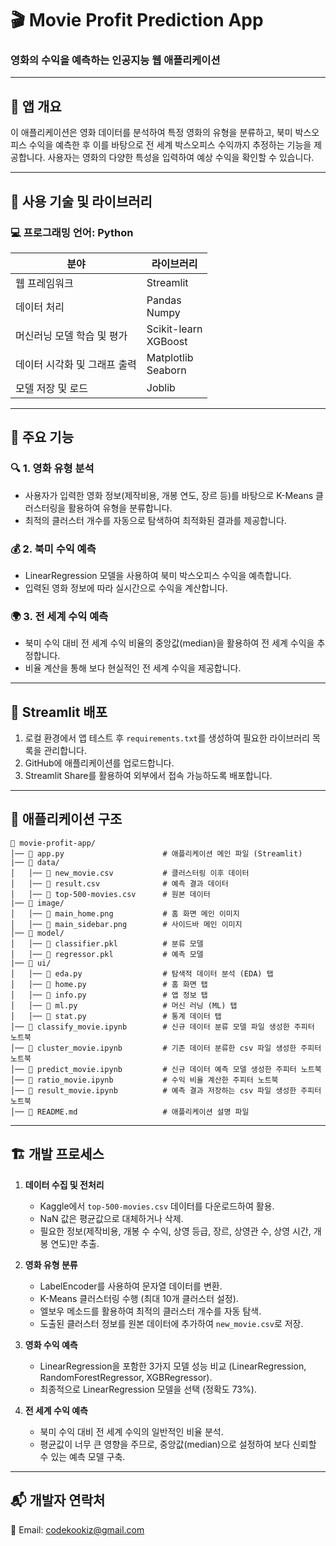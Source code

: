 # 🎬 Movie Profit Prediction App

### 영화의 수익을 예측하는 인공지능 웹 애플리케이션

---

## 📌 앱 개요
이 애플리케이션은 영화 데이터를 분석하여 특정 영화의 유형을 분류하고, 북미 박스오피스 수익을 예측한 후 이를 바탕으로 전 세계 박스오피스 수익까지 추정하는 기능을 제공합니다. 사용자는 영화의 다양한 특성을 입력하여 예상 수익을 확인할 수 있습니다.

---

## 📀 사용 기술 및 라이브러리

### 💻 프로그래밍 언어: Python

|          분야          |         라이브러리         |
|-----------------------|-------------------------|
|      웹 프레임워크       |         Streamlit       |
|       데이터 처리        |     Pandas<br>Numpy     |
|  머신러닝 모델 학습 및 평가 | Scikit-learn<br>XGBoost |
| 데이터 시각화 및 그래프 출력 |  Matplotlib<br>Seaborn  |
|    모델 저장 및 로드      |         Joblib          |

---

## 🍿 주요 기능

### 🔍 1. 영화 유형 분석
- 사용자가 입력한 영화 정보(제작비용, 개봉 연도, 장르 등)를 바탕으로 K-Means 클러스터링을 활용하여 유형을 분류합니다.
- 최적의 클러스터 개수를 자동으로 탐색하여 최적화된 결과를 제공합니다.

### 💰 2. 북미 수익 예측
- LinearRegression 모델을 사용하여 북미 박스오피스 수익을 예측합니다.
- 입력된 영화 정보에 따라 실시간으로 수익을 계산합니다.

### 🌍 3. 전 세계 수익 예측
- 북미 수익 대비 전 세계 수익 비율의 중앙값(median)을 활용하여 전 세계 수익을 추정합니다.
- 비율 계산을 통해 보다 현실적인 전 세계 수익을 제공합니다.

---

## 🚀 Streamlit 배포

1. 로컬 환경에서 앱 테스트 후 `requirements.txt`를 생성하여 필요한 라이브러리 목록을 관리합니다.
2. GitHub에 애플리케이션를 업로드합니다.
3. Streamlit Share를 활용하여 외부에서 접속 가능하도록 배포합니다.

---

## 📂 애플리케이션 구조

```
📁 movie-profit-app/
│── 📄 app.py                      # 애플리케이션 메인 파일 (Streamlit)
|── 📂 data/
│   │── 📄 new_movie.csv           # 클러스터링 이후 데이터
│   │── 📄 result.csv              # 예측 결과 데이터
│   │── 📄 top-500-movies.csv      # 원본 데이터
|── 📂 image/
│   │── 📄 main_home.png           # 홈 화면 메인 이미지
│   │── 📄 main_sidebar.png        # 사이드바 메인 이미지
│── 📂 model/
│   │── 📄 classifier.pkl          # 분류 모델
│   │── 📄 regressor.pkl           # 예측 모델
|── 📂 ui/
│   │── 📄 eda.py                  # 탐색적 데이터 분석 (EDA) 탭
│   │── 📄 home.py                 # 홈 화면 탭
│   │── 📄 info.py                 # 앱 정보 탭
│   │── 📄 ml.py                   # 머신 러닝 (ML) 탭
│   │── 📄 stat.py                 # 통계 데이터 탭
│── 📄 classify_movie.ipynb        # 신규 데이터 분류 모델 파일 생성한 주피터 노트북
│── 📄 cluster_movie.ipynb         # 기존 데이터 분류한 csv 파일 생성한 주피터 노트북
│── 📄 predict_movie.ipynb         # 신규 데이터 예측 모델 생성한 주피터 노트북
│── 📄 ratio_movie.ipynb           # 수익 비율 계산한 주피터 노트북
│── 📄 result_movie.ipynb          # 예측 결과 저장하는 csv 파일 생성한 주피터 노트북
│── 📄 README.md                   # 애플리케이션 설명 파일
```

---

## 🏗 개발 프로세스

1. **데이터 수집 및 전처리**
   - Kaggle에서 `top-500-movies.csv` 데이터를 다운로드하여 활용.
   - NaN 값은 평균값으로 대체하거나 삭제.
   - 필요한 정보(제작비용, 개봉 수 수익, 상영 등급, 장르, 상영관 수, 상영 시간, 개봉 연도)만 추출.

2. **영화 유형 분류**
   - LabelEncoder를 사용하여 문자열 데이터를 변환.
   - K-Means 클러스터링 수행 (최대 10개 클러스터 설정).
   - 엘보우 메소드를 활용하여 최적의 클러스터 개수를 자동 탐색.
   - 도출된 클러스터 정보를 원본 데이터에 추가하여 `new_movie.csv`로 저장.

3. **영화 수익 예측**
   - LinearRegression을 포함한 3가지 모델 성능 비교 (LinearRegression, RandomForestRegressor, XGBRegressor).
   - 최종적으로 LinearRegression 모델을 선택 (정확도 73%).

4. **전 세계 수익 예측**
   - 북미 수익 대비 전 세계 수익의 일반적인 비율 분석.
   - 평균값이 너무 큰 영향을 주므로, 중앙값(median)으로 설정하여 보다 신뢰할 수 있는 예측 모델 구축.

---

## 📬 개발자 연락처
📧 Email: codekookiz@gmail.com
